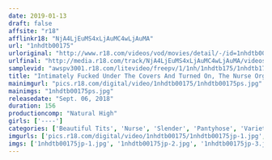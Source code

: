 ```yaml
---
date: 2019-01-13
draft: false
affsite: "r18"
afflinkr18: "NjA4LjEuMS4xLjAuMC4wLjAuMA"
url: "1nhdtb00175"
urloriginal: "http://www.r18.com/videos/vod/movies/detail/-/id=1nhdtb00175"
urlfinal: "http://media.r18.com/track/NjA4LjEuMS4xLjAuMC4wLjAuMA/videos/vod/movies/detail/-/id=1nhdtb00175"
samplevid: "awspv3001.r18.com/litevideo/freepv/1/1nh/1nhdtb175/1nhdtb175_dmb_w.mp4"
title: "Intimately Fucked Under The Covers And Turned On, The Nurse Orgasms Over And Over Again"
mainimgurl: "pics.r18.com/digital/video/1nhdtb00175/1nhdtb00175ps.jpg"
mainimgs: "1nhdtb00175ps.jpg"
releasedate: "Sept. 06, 2018"
duration: 156
productioncomp: "Natural High"
girls: ['----']
categories: ['Beautiful Tits', 'Nurse', 'Slender', 'Pantyhose', 'Variety', 'Blowjob', 'Hi-Def']
imgurls: ['pics.r18.com/digital/video/1nhdtb00175/1nhdtb00175jp-1.jpg', 'pics.r18.com/digital/video/1nhdtb00175/1nhdtb00175jp-2.jpg', 'pics.r18.com/digital/video/1nhdtb00175/1nhdtb00175jp-3.jpg', 'pics.r18.com/digital/video/1nhdtb00175/1nhdtb00175jp-4.jpg', 'pics.r18.com/digital/video/1nhdtb00175/1nhdtb00175jp-5.jpg', 'pics.r18.com/digital/video/1nhdtb00175/1nhdtb00175jp-6.jpg', 'pics.r18.com/digital/video/1nhdtb00175/1nhdtb00175jp-7.jpg', 'pics.r18.com/digital/video/1nhdtb00175/1nhdtb00175jp-8.jpg', 'pics.r18.com/digital/video/1nhdtb00175/1nhdtb00175jp-9.jpg', 'pics.r18.com/digital/video/1nhdtb00175/1nhdtb00175jp-10.jpg', 'pics.r18.com/digital/video/1nhdtb00175/1nhdtb00175jp-11.jpg', 'pics.r18.com/digital/video/1nhdtb00175/1nhdtb00175jp-12.jpg', 'pics.r18.com/digital/video/1nhdtb00175/1nhdtb00175jp-13.jpg', 'pics.r18.com/digital/video/1nhdtb00175/1nhdtb00175jp-14.jpg', 'pics.r18.com/digital/video/1nhdtb00175/1nhdtb00175jp-15.jpg', 'pics.r18.com/digital/video/1nhdtb00175/1nhdtb00175jp-16.jpg', 'pics.r18.com/digital/video/1nhdtb00175/1nhdtb00175jp-17.jpg', 'pics.r18.com/digital/video/1nhdtb00175/1nhdtb00175jp-18.jpg', 'pics.r18.com/digital/video/1nhdtb00175/1nhdtb00175jp-19.jpg', 'pics.r18.com/digital/video/1nhdtb00175/1nhdtb00175jp-20.jpg']
imgs: ['1nhdtb00175jp-1.jpg', '1nhdtb00175jp-2.jpg', '1nhdtb00175jp-3.jpg', '1nhdtb00175jp-4.jpg', '1nhdtb00175jp-5.jpg', '1nhdtb00175jp-6.jpg', '1nhdtb00175jp-7.jpg', '1nhdtb00175jp-8.jpg', '1nhdtb00175jp-9.jpg', '1nhdtb00175jp-10.jpg', '1nhdtb00175jp-11.jpg', '1nhdtb00175jp-12.jpg', '1nhdtb00175jp-13.jpg', '1nhdtb00175jp-14.jpg', '1nhdtb00175jp-15.jpg', '1nhdtb00175jp-16.jpg', '1nhdtb00175jp-17.jpg', '1nhdtb00175jp-18.jpg', '1nhdtb00175jp-19.jpg', '1nhdtb00175jp-20.jpg']
---
```

